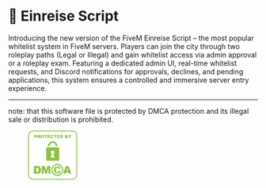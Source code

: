 # 🛂 Einreise Script

Introducing the new version of the FiveM Einreise Script – the most popular whitelist system in FiveM servers. Players can join the city through two roleplay paths (Legal or Illegal) and gain whitelist access via admin approval or a roleplay exam. Featuring a dedicated admin UI, real-time whitelist requests, and Discord notifications for approvals, declines, and pending applications, this system ensures a controlled and immersive server entry experience.

***

note: that this software file is protected by DMCA protection and its illegal sale or distribution is prohibited.

<figure><img src="../../.gitbook/assets/image (13).png" alt=""><figcaption></figcaption></figure>

